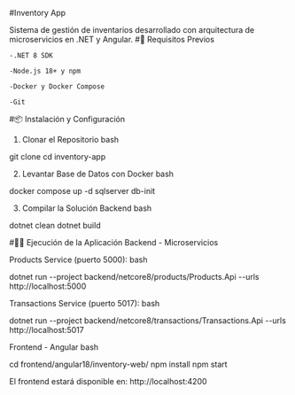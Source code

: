 #Inventory App

Sistema de gestión de inventarios desarrollado con arquitectura de microservicios en .NET y Angular.
#🚀 Requisitos Previos

    -.NET 8 SDK

    -Node.js 18+ y npm

    -Docker y Docker Compose

    -Git

#📦 Instalación y Configuración
1. Clonar el Repositorio
bash

git clone <url-del-repositorio>
cd inventory-app

2. Levantar Base de Datos con Docker
bash

docker compose up -d sqlserver db-init

3. Compilar la Solución Backend
bash

dotnet clean
dotnet build

#🏃‍♂️ Ejecución de la Aplicación
Backend - Microservicios

Products Service (puerto 5000):
bash

dotnet run --project backend/netcore8/products/Products.Api --urls http://localhost:5000

Transactions Service (puerto 5017):
bash

dotnet run --project backend/netcore8/transactions/Transactions.Api --urls http://localhost:5017

Frontend - Angular
bash

cd frontend/angular18/inventory-web/
npm install
npm start

El frontend estará disponible en: http://localhost:4200
